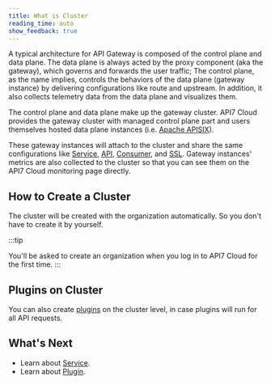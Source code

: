 ```yaml
---
title: What is Cluster
reading_time: auto
show_feedback: true
---
```


A typical architecture for API Gateway is composed of the control plane and data plane. The data plane is always acted by
the proxy component (aka the gateway), which governs and forwards the user traffic; The control plane, as the name implies, controls the behaviors
of the data plane (gateway instance) by delivering configurations like route and upstream. In addition, it also collects telemetry data from the data plane
and visualizes them.

The control plane and data plane make up the gateway cluster. API7 Cloud provides the gateway cluster with managed
control plane part and users themselves hosted data plane instances (i.e. [Apache APISIX](https://apisix.apache.org/)).

These gateway instances will attach to the cluster and share the same configurations like [Service](./service.md), [API](./api.md),
[Consumer](./consumer.md), and [SSL](./ssl.md). Gateway instances' metrics are also collected to the cluster
so that you can see them on the API7 Cloud monitoring page directly.

How to Create a Cluster
-----------------------

The cluster will be created with the organization automatically. So you don't have
to create it by yourself.

:::tip

You'll be asked to create an organization when you log in to API7 Cloud for the first time.
:::

Plugins on Cluster
------------------------

You can also create [plugins](./plugin.md) on the cluster level, in case plugins will run for
all API requests.

What's Next
-----------

* Learn about [Service](./service.md).
* Learn about [Plugin](./plugin.md).
